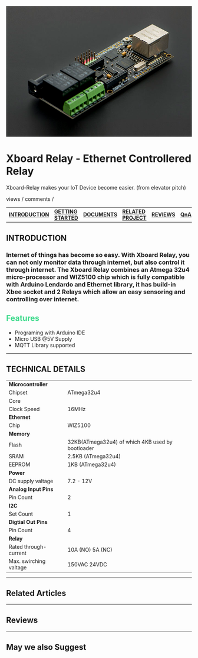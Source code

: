 <img src="./static/xboard_relay.png">

# **Xboard Relay - Ethernet Controllered Relay**

Xboard-Relay makes your IoT Device become easier. (from elevator pitch)

views / comments /

|                                    |                                                 |                                      |                                                  |                                  |                          |     |
| :--------------------------------- | :---------------------------------------------- | :----------------------------------- | :----------------------------------------------- | :------------------------------- | :----------------------- | :-- |
| [**INTRODUCTION**](./varFormat.md) | [**GETTING STARTED**](./taps/gettingStarted.md) | [**DOCUMENTS**](./taps/documents.md) | [**RELATED PROJECT**](./taps/relatedProjects.md) | [**REVIEWS**](./taps/reviews.md) | [**QnA**](./taps/QnA.md) |

## **INTRODUCTION**

### Internet of things has become so easy. With Xboard Relay, you can not only monitor data through internet, but also control it through internet. The Xboard Relay combines an Atmega 32u4 micro-processor and WIZ5100 chip which is fully compatible with Arduino Lendardo and Ethernet library, it has build-in Xbee socket and 2 Relays which allow an easy sensoring and controlling over internet.

<span style="color:#41db8e">

## **Features**

</span>

- Programing with Arduino IDE
- Micro USB @5V Supply
- MQTT Library supported

---

## **TECHNICAL DETAILS**

|                        |                                                  |
| :--------------------- | :----------------------------------------------- |
| **Microcontroller**    |                                                  |
| Chipset                | ATmega32u4                                       |
| Core                   |                                                  |
| Clock Speed            | 16MHz                                            |
| **Ethernet**           |                                                  |
| Chip                   | WIZ5100                                          |
| **Memory**             |                                                  |
| Flash                  | 32KB(ATmega32u4) of which 4KB used by bootloader |
| SRAM                   | 2.5KB (ATmega32u4)                               |
| EEPROM                 | 1KB (ATmega32u4)                                 |
| **Power**              |                                                  |
| DC supply valtage      | 7.2 - 12V                                        |
| **Analog Input Pins**  |                                                  |
| Pin Count              | 2                                                |
| **I2C**                |                                                  |
| Set Count              | 1                                                |
| **Digtial Out Pins**   |                                                  |
| Pin Count              | 4                                                |
| **Relay**              |                                                  |
| Rated through-current  | 10A (NO) 5A (NC)                                 |
| Max. swirching valtage | 150VAC 24VDC                                     |

---

## **Related Articles**

---

## **Reviews**

---

## **May we also Suggest**
